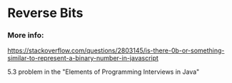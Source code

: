 # Reverse Bits

### More info:

https://stackoverflow.com/questions/2803145/is-there-0b-or-something-similar-to-represent-a-binary-number-in-javascript

5.3 problem in the "Elements of Programming Interviews in Java"
